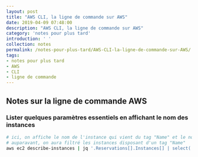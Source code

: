 ```yaml
---
layout: post
title: "AWS CLI, la ligne de commande sur AWS"
date: 2019-04-09 07:48:00
description: "AWS CLI, la ligne de commande sur AWS"
category: 'notes pour plus tard'
introduction: ' '
collection: notes
permalink: /notes-pour-plus-tard/AWS-CLI-la-ligne-de-commande-sur-AWS/
tags:
- notes pour plus tard
- AWS
- CLI
- ligne de commande
---
```


## Notes sur la ligne de commande AWS

### Lister quelques paramètres essentiels en affichant le nom des instances
``` bash
# ici, on affiche le nom de l'instance qui vient du tag "Name" et le nom DNS
# auparavant, on aura filtré les instances disposant d'un tag "Name"
aws ec2 describe-instances | jq '.Reservations[].Instances[] | select(.Tags[].Key == "Name") | [.Tags[0].Value,.PrivateDnsName]' | jq -r '@csv'
```
